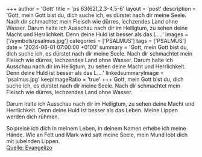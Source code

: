 +++
author = 'Gott'
title = 'ps 63(62),2.3-4.5-6'
layout = 'post'
description = 'Gott, mein Gott bist du, dich suche ich,  es dürstet nach dir meine Seele.  Nach dir schmachtet mein Fleisch  wie dürres, lechzendes Land ohne Wasser.  Darum halte ich Ausschau nach dir im Heiligtum,  zu sehen deine Macht und Herrlichkeit. Denn deine Huld ist besser als das L....'
images = ['/symbols/psalmus.jpg']
categories = ['PSALMUS']
tags = ['PSALMUS']
date = '2024-06-01 07:00:00 +0100'
summary = 'Gott, mein Gott bist du, dich suche ich,  es dürstet nach dir meine Seele.  Nach dir schmachtet mein Fleisch  wie dürres, lechzendes Land ohne Wasser.  Darum halte ich Ausschau nach dir im Heiligtum,  zu sehen deine Macht und Herrlichkeit. Denn deine Huld ist besser als das L....'
linkedsummaryImage = 'psalmus.jpg'
keepImageRatio = 'true'
+++
Gott, mein Gott bist du, dich suche ich, 
es dürstet nach dir meine Seele. 
Nach dir schmachtet mein Fleisch 
wie dürres, lechzendes Land ohne Wasser.

Darum halte ich Ausschau nach dir im Heiligtum, 
zu sehen deine Macht und Herrlichkeit.
Denn deine Huld ist besser als das Leben.<!--more--> 
Meine Lippen werden dich rühmen.

So preise ich dich in meinem Leben, 
in deinem Namen erhebe ich meine Hände.
Wie an Fett und Mark wird satt meine Seele, 
mein Mund lobt dich mit jubelnden Lippen.<br> [Quelle: Evangelizo](https://evangeliumtagfuertag.org/DE/gospel)